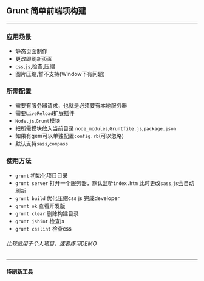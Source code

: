 ## Grunt 简单前端项构建
---------
### 应用场景  

 * 静态页面制作
 * 更改即刷新页面
 * ```css```,```js```,检查,压缩
 * 图片压缩,暂不支持(Window下有问题)

### 所需配置  

 * 需要有服务器请求，也就是必须要有本地服务器
 * 需要```LiveReload```扩展插件
 * ```Node.js```,```Grunt```模块
 * 把所需模块放入当前目录 ```node_modules```,```Gruntfile.js```,```package.json```
 * 如果有gem可以单独配置```config.rb```(可以忽略)
 * 默认支持```sass```,```compass```

### 使用方法  

 * ```grunt```         初始化项目目录
 * ```grunt server```  打开一个服务器，默认监听```index.htm``` 此时更改```sass```,```js```会自动刷新
 * ```grunt build```   优化压缩css js 完成developer
 * ```grunt ok```      查看开发版
 * ```grunt clear```   删除构建目录
 * ```grunt jshint```  检查js
 * ```grunt csslint``` 检查css


###### 比较适用于个人项目，或者练习DEMO
 -------  

#### f5刷新工具
[F5]:http://getf5.com/

